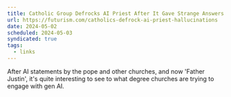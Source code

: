 ```yaml
---
title: Catholic Group Defrocks AI Priest After It Gave Strange Answers
url: https://futurism.com/catholics-defrock-ai-priest-hallucinations
date: 2024-05-02
scheduled: 2024-05-03
syndicated: true
tags:
  - links
---
```


After AI statements by the pope and other churches, and now 'Father Justin', it's quite interesting to see to what degree churches are trying to engage with gen AI.
